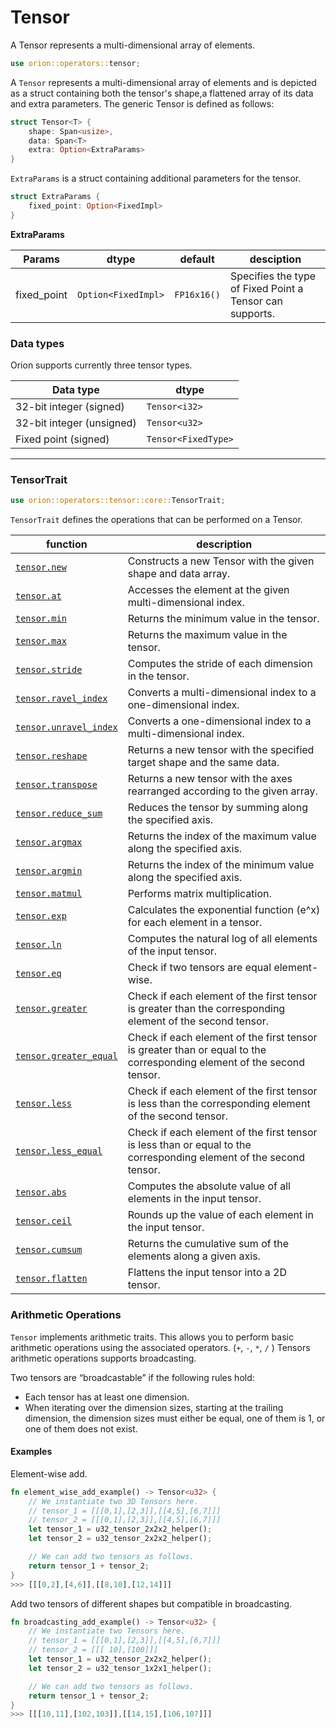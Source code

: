 # Tensor

A Tensor represents a multi-dimensional array of elements.

```rust
use orion::operators::tensor;
```

A `Tensor` represents a multi-dimensional array of elements and is depicted as a struct containing both the tensor's shape,a flattened array of its data and extra parameters. The generic Tensor is defined as follows:

```rust
struct Tensor<T> {
    shape: Span<usize>,
    data: Span<T>
    extra: Option<ExtraParams>
}
```

`ExtraParams` is a struct containing additional parameters for the tensor.

```rust
struct ExtraParams {
    fixed_point: Option<FixedImpl>
}
```

**ExtraParams**

| Params       | dtype               | default     | desciption                                               |
| ------------ | ------------------- | ----------- | -------------------------------------------------------- |
| fixed\_point | `Option<FixedImpl>` | `FP16x16()` | Specifies the type of Fixed Point a Tensor can supports. |

### Data types

Orion supports currently three tensor types.

| Data type                 | dtype               |
| ------------------------- | ------------------- |
| 32-bit integer (signed)   | `Tensor<i32>`       |
| 32-bit integer (unsigned) | `Tensor<u32>`       |
| Fixed point (signed)      | `Tensor<FixedType>` |

***

### Tensor**Trait**

```rust
use orion::operators::tensor::core::TensorTrait;
```

`TensorTrait` defines the operations that can be performed on a Tensor.

| function                                           | description                                                                                                           |
| -------------------------------------------------- | --------------------------------------------------------------------------------------------------------------------- |
| [`tensor.new`](tensor.new.md)                      | Constructs a new Tensor with the given shape and data array.                                                          |
| [`tensor.at`](tensor.at.md)                        | Accesses the element at the given multi-dimensional index.                                                            |
| [`tensor.min`](tensor.min.md)                      | Returns the minimum value in the tensor.                                                                              |
| [`tensor.max`](tensor.max.md)                      | Returns the maximum value in the tensor.                                                                              |
| [`tensor.stride`](tensor.stride.md)                | Computes the stride of each dimension in the tensor.                                                                  |
| [`tensor.ravel_index`](tensor.ravel\_index.md)     | Converts a multi-dimensional index to a one-dimensional index.                                                        |
| [`tensor.unravel_index`](tensor.unravel\_index.md) | Converts a one-dimensional index to a multi-dimensional index.                                                        |
| [`tensor.reshape`](tensor.reshape.md)              | Returns a new tensor with the specified target shape and the same data.                                               |
| [`tensor.transpose`](tensor.transpose.md)          | Returns a new tensor with the axes rearranged according to the given array.                                           |
| [`tensor.reduce_sum`](tensor.reduce\_sum.md)       | Reduces the tensor by summing along the specified axis.                                                               |
| [`tensor.argmax`](tensor.argmax.md)                | Returns the index of the maximum value along the specified axis.                                                      |
| [`tensor.argmin`](tensor.argmin.md)                | Returns the index of the minimum value along the specified axis.                                                      |
| [`tensor.matmul`](tensor.matmul.md)                | Performs matrix multiplication.                                                                                       |
| [`tensor.exp`](tensor.exp.md)                      | Calculates the exponential function (e^x) for each element in a tensor.                                               |
| [`tensor.ln`](tensor.ln.md)                        | Computes the natural log of all elements of the input tensor.                                                         |
| [`tensor.eq`](tensor.eq.md)                        | Check if two tensors are equal element-wise.                                                                          |
| [`tensor.greater`](tensor.greater.md)              | Check if each element of the first tensor is greater than the corresponding element of the second tensor.             |
| [`tensor.greater_equal`](tensor.greater\_equal.md) | Check if each element of the first tensor is greater than or equal to the corresponding element of the second tensor. |
| [`tensor.less`](tensor.less.md)                    | Check if each element of the first tensor is less than the corresponding element of the second tensor.                |
| [`tensor.less_equal`](tensor.less\_equal.md)       | Check if each element of the first tensor is less than or equal to the corresponding element of the second tensor.    |
| [`tensor.abs`](tensor.abs.md)                      | Computes the absolute value of all elements in the input tensor.                                                      |
| [`tensor.ceil`](tensor.ceil.md)                    | Rounds up the value of each element in the input tensor.                                                              |
| [`tensor.cumsum`](tensor.cumsum.md)                | Returns the cumulative sum of the elements along a given axis.                                                        |
| [`tensor.flatten`](tensor.flatten.md)              | Flattens the input tensor into a 2D tensor.                                                                           |

### Arithmetic Operations

`Tensor` implements arithmetic traits. This allows you to perform basic arithmetic operations using the associated operators. (`+`, `-`, `*`, `/` ) Tensors arithmetic operations supports broadcasting.

Two tensors are “broadcastable” if the following rules hold:

* Each tensor has at least one dimension.
* When iterating over the dimension sizes, starting at the trailing dimension, the dimension sizes must either be equal, one of them is 1, or one of them does not exist.

#### Examples

Element-wise add.

```rust
fn element_wise_add_example() -> Tensor<u32> {
    // We instantiate two 3D Tensors here.
    // tensor_1 = [[[0,1],[2,3]],[[4,5],[6,7]]]
    // tensor_2 = [[[0,1],[2,3]],[[4,5],[6,7]]]
    let tensor_1 = u32_tensor_2x2x2_helper();
    let tensor_2 = u32_tensor_2x2x2_helper();

    // We can add two tensors as follows.
    return tensor_1 + tensor_2;
}
>>> [[[0,2],[4,6]],[[8,10],[12,14]]]
```

Add two tensors of different shapes but compatible in broadcasting.

```rust
fn broadcasting_add_example() -> Tensor<u32> {
    // We instantiate two Tensors here.
    // tensor_1 = [[[0,1],[2,3]],[[4,5],[6,7]]]
    // tensor_2 = [[[ 10],[100]]]
    let tensor_1 = u32_tensor_2x2x2_helper();
    let tensor_2 = u32_tensor_1x2x1_helper();

    // We can add two tensors as follows.
    return tensor_1 + tensor_2;
}
>>> [[[10,11],[102,103]],[[14,15],[106,107]]]
```
